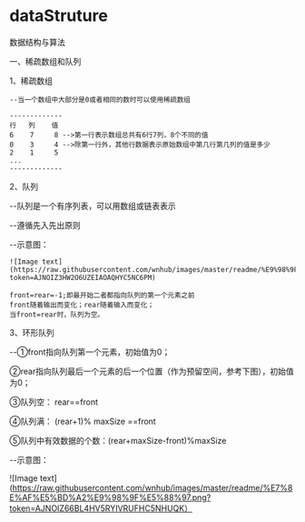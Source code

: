 # dataStruture
数据结构与算法

一、稀疏数组和队列

1、稀疏数组

    --当一个数组中大部分是0或者相同的数时可以使用稀疏数组
    
    -------------
    行   列    值
    6    7     8 -->第一行表示数组总共有6行7列，8个不同的值
    0    3     4 -->除第一行外，其他行数据表示原始数组中第几行第几列的值是多少
    2    1     5
    ...
    -------------

2、队列

  --队列是一个有序列表，可以用数组或链表表示
  
  --遵循先入先出原则
  
  --示意图：
  
    ![Image text](https://raw.githubusercontent.com/wnhub/images/master/readme/%E9%98%9F%E5%88%97%E7%A4%BA%E6%84%8F%E5%9B%BE_meitu_1.jpg?token=AJNOIZ3HW2O6UZEIAOAQHYC5NC6PM)
  
    front=rear=-1;即最开始二者都指向队列的第一个元素之前
    front随着输出而变化；rear随着输入而变化；
    当front=rear时，队列为空。
  
3、环形队列

--①front指向队列第一个元素，初始值为0；

  ②rear指向队列最后一个元素的后一个位置（作为预留空间，参考下图），初始值为0；
  
  ③队列空：   rear==front
  
  ④队列满：   (rear+1)% maxSize ==front
  
  ⑤队列中有效数据的个数：(rear+maxSize-front)%maxSize
  

--示意图：

![Image text](https://raw.githubusercontent.com/wnhub/images/master/readme/%E7%8E%AF%E5%BD%A2%E9%98%9F%E5%88%97.png?token=AJNOIZ66BL4HV5RYIVRUFHC5NHUQK）
